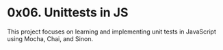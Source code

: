 # 0x06. Unittests in JS

This project focuses on learning and implementing unit tests in JavaScript using Mocha, Chai, and Sinon.
